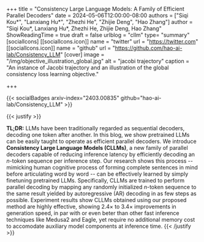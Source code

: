 +++
title = "Consistency Large Language Models: A Family of Efficient Parallel Decoders"
date = 2024-05-06T12:00:00-08:00
authors = ["Siqi Kou*", "Lanxiang Hu*", "Zhezhi He", "Zhijie Deng", "Hao Zhang"]
author = "Siqi Kou*, Lanxiang Hu*, Zhezhi He, Zhijie Deng, Hao Zhang"
ShowReadingTime = true
draft = false 
urlblog = "cllm"
type= "summary"
[socialIcons]
    [[socialIcons.icon]]
      name = "twitter"
      url = "https://twitter.com"
    [[socialIcons.icon]]
      name = "github"
      url = "https://github.com/hao-ai-lab/Consistency_LLM"
[cover]
      image = "/img/objective_illustration_global.jpg"
      alt = "jacobi trajectory"
      caption = "An instance of Jacobi trajectory and an illustration of the global consistency loss learning objective."

+++

{{< socialBadges arxiv-index="2403.00835" github="hao-ai-lab/Consistency_LLM" >}}

{{< justify >}}

**TL;DR:** LLMs have been traditionally regarded as sequential decoders, decoding one token after another. In this blog, we show pretrained LLMs can be easily taught to operate as efficient parallel decoders. We introduce **Consistency Large Language Models (CLLMs)**, a new family of parallel decoders capable of reducing inference latency by efficiently decoding an $n$-token sequence per inference step. Our research shows this process -- mimicking human cognitive process of forming complete sentences in mind before articulating word by word -- can be effectively learned by simply finetuning pretrained LLMs. Specifically, CLLMs are trained to perform parallel decoding by mapping any randomly initialized $n$-token sequence to the same result yielded by autoregressive (AR) decoding in as few steps as possible. Experiment results show CLLMs obtained using our proposed method are highly effective, showing $2.4\times$ to $3.4\times$ improvements in generation speed, in par with or even beter than other fast inference techniques like Medusa2 and Eagle, yet require no additional memory cost to accomodate auxiliary model components at inference time.
{{< /justify >}}

